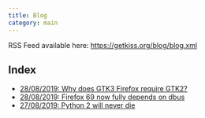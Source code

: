 ```yaml
---
title: Blog
category: main
---
```


RSS Feed available here: <https://getkiss.org/blog/blog.xml>

## Index

<ul>
<li><a href="https://getkiss.org/news/20190828b">28/08/2019: Why does GTK3 Firefox require GTK2?</a></li>
<li><a href="https://getkiss.org/news/20190828a">28/08/2019: Firefox 69 now fully depends on dbus</a></li>
<li><a href="https://getkiss.org/news/20190827a">27/08/2019: Python 2 will never die</a></li>
</ul>
